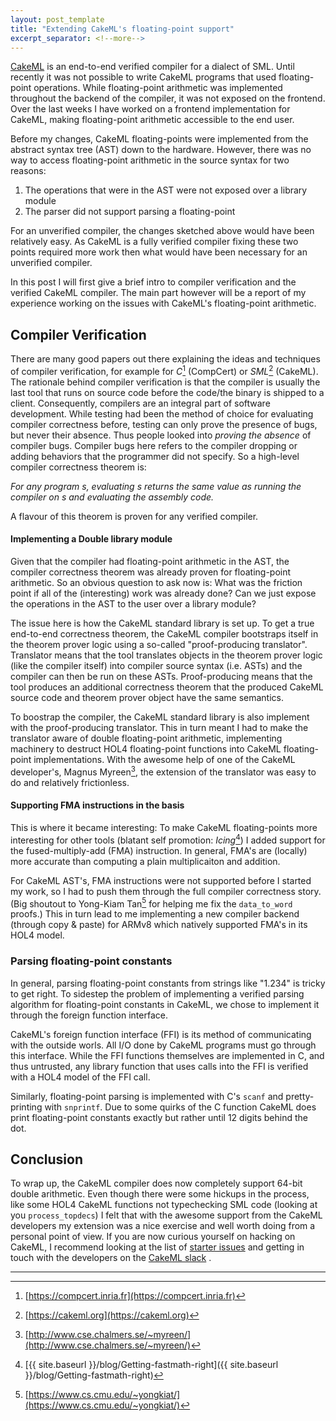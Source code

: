 ```yaml
---
layout: post_template
title: "Extending CakeML's floating-point support"
excerpt_separator: <!--more-->
---
```


[CakeML](https://cakeml.org) is an end-to-end verified compiler for a dialect of
SML.
Until recently it was not possible to write CakeML programs that used
floating-point operations.
While floating-point arithmetic was implemented throughout the backend of the
compiler, it was not exposed on the frontend.
Over the last weeks I have worked on a frontend implementation for
CakeML, making floating-point arithmetic accessible to the end user.
<!--more-->

Before my changes, CakeML floating-points were implemented from the abstract
syntax tree (AST) down to the hardware.
However, there was no way to access floating-point arithmetic in the source
syntax for two reasons:

1. The operations that were in the AST were not exposed over a library module
2. The parser did not support parsing a floating-point

For an unverified compiler, the changes sketched above would have been
relatively easy.
As CakeML is a fully verified compiler fixing these two points required more
work then what would have been necessary for an unverified compiler.

In this post I will first give a brief intro to compiler verification and the
verified CakeML compiler.
The main part however will be a report of my experience working on the issues
with CakeML's floating-point arithmetic.

## Compiler Verification

There are many good papers out there explaining the ideas and techniques of
compiler verification, for example for *C*[^1] (CompCert) or *SML*[^2] (CakeML).
The rationale behind compiler verification is that the compiler is
usually the last tool that runs on source code before the code/the binary is
shipped to a client.
Consequently, compilers are an integral part of software development.
While testing had been the method of choice for evaluating compiler correctness
before, testing can only prove the presence of bugs, but never their absence.
Thus people looked into *proving the absence* of compiler bugs.
Compiler bugs here refers to the compiler dropping or adding behaviors that the
programmer did not specify.
So a high-level compiler correctness theorem is:

<p class="center-align">
<em>
For any program s, evaluating s returns the same value as running the
compiler on s and evaluating the assembly code.
</em>
</p>

A flavour of this theorem is proven for any verified compiler.

#### Implementing a Double library module

Given that the compiler had floating-point arithmetic in the AST, the compiler
correctness theorem was already proven for floating-point arithmetic.
So an obvious question to ask now is: What was the friction point if all of
the (interesting) work was already done? Can we just expose the operations in
the AST to the user over a library module?

The issue here is how the CakeML standard library is set up.
To get a true end-to-end correctness theorem, the CakeML compiler bootstraps
itself in the theorem prover logic using a so-called
"proof-producing translator".
Translator means that the tool translates objects in the theorem prover logic
(like the compiler itself) into compiler source syntax (i.e. ASTs) and the
compiler can then be run on these ASTs.
Proof-producing means that the tool produces an additional correctness theorem
that the produced CakeML source code and theorem prover object have the same
semantics.

To boostrap the compiler, the CakeML standard library is also implement with
the proof-producing translator.
This in turn meant I had to make the translator aware of double floating-point
arithmetic, implementing machinery to destruct HOL4 floating-point functions
into CakeML floating-point implementations.
With the awesome help of one of the CakeML developer's, Magnus Myreen[^3], the
extension of the translator was easy to do and relatively frictionless.

#### Supporting FMA instructions in the basis

This is where it became interesting: To make CakeML floating-points more
interesting for other tools (blatant self promotion: *Icing*[^4]) I added
support for the fused-multiply-add (FMA) instruction.
In general, FMA's are (locally) more accurate than computing a plain
multiplicaiton and addition.

For CakeML AST's, FMA instructions were not supported before I started my work,
so I had to push them through the full compiler correctness story. (Big shoutout
to Yong-Kiam Tan[^5] for helping me fix the `data_to_word` proofs.)
This in turn lead to me implementing a new compiler backend (through copy & paste)
for ARMv8 which natively supported FMA's in its HOL4 model.

### Parsing floating-point constants

In general, parsing floating-point constants from strings like "1.234" is tricky
to get right.
To sidestep the problem of implementing a verified parsing algorithm for
floating-point constants in CakeML, we chose to implement it through the
foreign function interface.

CakeML's foreign function interface (FFI) is its method of communicating with the
outside worls.
All I/O done by CakeML programs must go through this interface.
While the FFI functions themselves are implemented in C, and thus untrusted,
any library function that uses calls into the FFI is verified with a HOL4 model
of the FFI call.

Similarly, floating-point parsing is implemented with C's `scanf` and
pretty-printing with `snprintf`.
Due to some quirks of the C function CakeML does print floating-point
constants exactly but rather until 12 digits behind the dot.

## Conclusion

To wrap up, the CakeML compiler does now completely support 64-bit double
arithmetic.
Even though there were some hickups in the process, like some HOL4 CakeML
functions not typechecking SML code (looking at you `process_topdecs`)
I felt that with the awesome support from the CakeML developers
my extension was a nice exercise and well worth doing from a personal
point of view.
If you are now curious yourself on hacking on CakeML, I recommend looking at
the list of [starter issues](https://github.com/CakeML/cakeml/issues?q=is%3Aissue+is%3Aopen+label%3A%22good+first+issue%22)
and getting in touch with the developers on the [CakeML slack](https://cakeml.slack.com/join/shared_invite/MjM1NjEyODgxODkzLTE1MDQzNjgwMTUtYjI4YTdlM2VmMQ)
.

---

[^1]: [https://compcert.inria.fr](https://compcert.inria.fr)

[^2]: [https://cakeml.org](https://cakeml.org)

[^3]: [http://www.cse.chalmers.se/~myreen/](http://www.cse.chalmers.se/~myreen/)

[^4]: [{{ site.baseurl }}/blog/Getting-fastmath-right]({{ site.baseurl }}/blog/Getting-fastmath-right)

[^5]: [https://www.cs.cmu.edu/~yongkiat/](https://www.cs.cmu.edu/~yongkiat/)